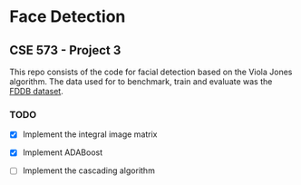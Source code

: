 # Face Detection
## CSE 573 - Project 3

This repo consists of the code for facial detection based on the Viola Jones algorithm. The data used for to benchmark, train and evaluate was the [FDDB dataset](http://vis-www.cs.umass.edu/fddb/).

### TODO
- [x] Implement the integral image matrix
- [x] Implement ADABoost
- [ ] Implement the cascading algorithm

